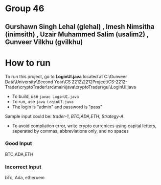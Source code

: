 # Group 46
## Gurshawn Singh Lehal (glehal) , Imesh Nimsitha (inimsith) , Uzair Muhammed Salim (usalim2) , Gunveer Vilkhu (gvilkhu) 

# How to run

To run this project, go to **LoginUI.java** located at C:\Gunveer Data\University\Second Year\CS 2212\2212Project\CS-2212-Trader\cryptoTrader\src\main\java\cryptoTrader\gui\LoginUI.java

* To build, use `javac LoginUI.java`
* To run, use `java LoginUI.java`
* The login is "admin" and password is "pass"

Sample input could be: *trader-1*, *BTC,ADA,ETH*, *Strategy-A*

* To avoid compliation error, write crypto currenices using capital letters, seperated by commas, abbreviations only, and no spaces

### Good Input

BTC,ADA,ETH

### Incorrect Input

bTc, Ada,     etheruem


